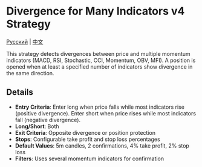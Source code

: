 # Divergence for Many Indicators v4 Strategy
[Русский](README_ru.md) | [中文](README_cn.md)

This strategy detects divergences between price and multiple momentum indicators (MACD, RSI, Stochastic, CCI, Momentum, OBV, MFI).
A position is opened when at least a specified number of indicators show divergence in the same direction.

## Details
- **Entry Criteria**: Enter long when price falls while most indicators rise (positive divergence). Enter short when price rises while most indicators fall (negative divergence).
- **Long/Short**: Both
- **Exit Criteria**: Opposite divergence or position protection
- **Stops**: Configurable take profit and stop loss percentages
- **Default Values**: 5m candles, 2 confirmations, 4% take profit, 2% stop loss
- **Filters**: Uses several momentum indicators for confirmation

